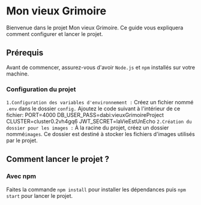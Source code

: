 # Mon vieux Grimoire

Bienvenue dans le projet Mon vieux Grimoire. Ce guide vous expliquera comment configurer et lancer le projet.

## Prérequis

Avant de commencer, assurez-vous d'avoir `Node.js` et `npm` installés sur votre machine.

### Configuration du projet

`1.Configuration des variables d'environnement :`
Créez un fichier nommé `.env` dans le dossier `config.` Ajoutez le code suivant à l'intérieur de ce fichier:
PORT=4000
DB_USER_PASS=dabi:vieuxGrimoireProject
CLUSTER=cluster0.2vh4gq6
JWT_SECRET=laVieEstUnEcho
`2.Création du dossier pour les images :`
À la racine du projet, créez un dossier nommé`images`. Ce dossier est destiné à stocker les fichiers d'images utilisés par le projet.

## Comment lancer le projet ?

### Avec npm

Faites la commande `npm install` pour installer les dépendances puis `npm start` pour lancer le projet.
